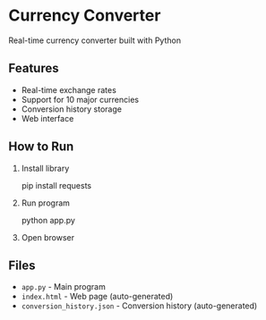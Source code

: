 # Currency Converter

Real-time currency converter built with Python

## Features

- Real-time exchange rates
- Support for 10 major currencies
- Conversion history storage
- Web interface

## How to Run

1. Install library
   
   pip install requests
   

2. Run program
  
   python app.py
   

3. Open browser

## Files

- `app.py` - Main program
- `index.html` - Web page (auto-generated)
- `conversion_history.json` - Conversion history (auto-generated)